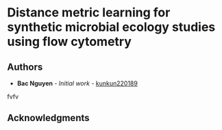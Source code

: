 # Distance metric learning for synthetic microbial ecology studies using flow cytometry

## Authors

* **Bac Nguyen** - *Initial work* - [kunkun220189](https://github.com/kunkun220189)

fvfv

## Acknowledgments

